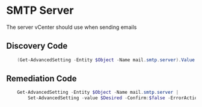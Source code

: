 # SMTP Server
The server vCenter should use when sending emails
## Discovery Code
```powershell
    (Get-AdvancedSetting -Entity $Object -Name mail.smtp.server).Value
```

## Remediation Code
```powershell
    Get-AdvancedSetting -Entity $Object -Name mail.smtp.server |
        Set-AdvancedSetting -value $Desired -Confirm:$false -ErrorAction Stop
```
